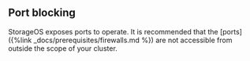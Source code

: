 ## Port blocking

StorageOS exposes ports to operate. It is recommended that the [ports]({%link
_docs/prerequisites/firewalls.md %}) are not accessible from outside the scope of
your cluster.
